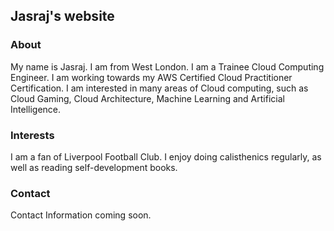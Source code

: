 ## Jasraj's website

### About

My name is Jasraj. I am from West London. I am a Trainee Cloud Computing Engineer. I am working towards my AWS Certified Cloud Practitioner Certification.
I am interested in many areas of Cloud computing, such as Cloud Gaming, Cloud Architecture, Machine Learning and Artificial Intelligence.

### Interests

I am a fan of Liverpool Football Club. I enjoy doing calisthenics regularly, as well as reading self-development books.

### Contact

Contact Information coming soon.
